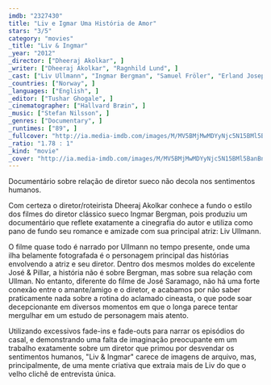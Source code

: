 ```yaml
---
imdb: "2327430"
title: "Liv e Igmar Uma História de Amor"
stars: "3/5"
category: "movies"
_title: "Liv & Ingmar"
_year: "2012"
_director: ["Dheeraj Akolkar", ]
_writer: ["Dheeraj Akolkar", "Ragnhild Lund", ]
_cast: ["Liv Ullmann", "Ingmar Bergman", "Samuel Fröler", "Erland Josephson", "Bibi Andersson", "Max von Sydow", "Harriet Andersson", "Ingrid Thulin", "Ingrid Bergman", ]
_countries: ["Norway", ]
_languages: ["English", ]
_editor: ["Tushar Ghogale", ]
_cinematographer: ["Hallvard Bræin", ]
_music: ["Stefan Nilsson", ]
_genres: ["Documentary", ]
_runtimes: ["89", ]
_fullcover: "http://ia.media-imdb.com/images/M/MV5BMjMwMDYyNjc5N15BMl5BanBnXkFtZTgwOTYyNTQzMTE@.jpg"
_ratio: "1.78 : 1"
_kind: "movie"
_cover: "http://ia.media-imdb.com/images/M/MV5BMjMwMDYyNjc5N15BMl5BanBnXkFtZTgwOTYyNTQzMTE@._V1._SX98_SY140_.jpg"
---
```



Documentário sobre relação de diretor sueco não decola nos sentimentos humanos.

Com certeza o diretor/roteirista Dheeraj Akolkar conhece a fundo o estilo dos filmes do diretor clássico sueco Ingmar Bergman, pois produziu um documentário que reflete exatamente a cinegrafia do autor e utiliza como pano de fundo seu romance e amizade com sua principal atriz: Liv Ullmann.

O filme quase todo é narrado por Ullmann no tempo presente, onde uma ilha belamente fotografada é o personagem principal das histórias envolvendo a atriz e seu diretor. Dentro dos mesmos moldes do excelente José & Pillar, a história não é sobre Bergman, mas sobre sua relação com Ullman. No entanto, diferente do filme de José Saramago, não há uma forte conexão entre o amante/amigo e o diretor, e acabamos por não saber praticamente nada sobre a rotina do aclamado cineasta, o que pode soar decepcionante em diversos momentos em que o longa parece tentar mergulhar em um estudo de personagem mais atento.

Utilizando excessivos fade-ins e fade-outs para narrar os episódios do casal, e demonstrando uma falta de imaginação preocupante em um trabalho exatamente sobre um diretor que primou por desvendar os sentimentos humanos, "Liv & Ingmar" carece de imagens de arquivo, mas, principalmente, de uma mente criativa que extraia mais de Liv do que o velho clichê de entrevista única.

